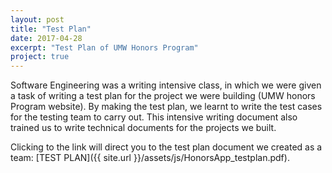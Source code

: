 ```yaml
---
layout: post
title: "Test Plan"
date: 2017-04-28
excerpt: "Test Plan of UMW Honors Program"
project: true
---
```


Software Engineering was a writing intensive class, in which we were given a task of writing a test plan for the project we were building (UMW honors Program website). By making the test plan, we learnt to write the test cases for the testing team to carry out. This intensive writing document also trained us to write technical documents for the projects we built. 

Clicking to the link will direct you to the test plan document we created as a team:  [TEST PLAN]({{ site.url }}/assets/js/HonorsApp_testplan.pdf).